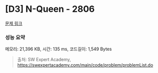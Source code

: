 # [D3] N-Queen - 2806 

[문제 링크](https://swexpertacademy.com/main/code/problem/problemDetail.do?contestProbId=AV7GKs06AU0DFAXB) 

### 성능 요약

메모리: 21,396 KB, 시간: 135 ms, 코드길이: 1,549 Bytes



> 출처: SW Expert Academy, https://swexpertacademy.com/main/code/problem/problemList.do